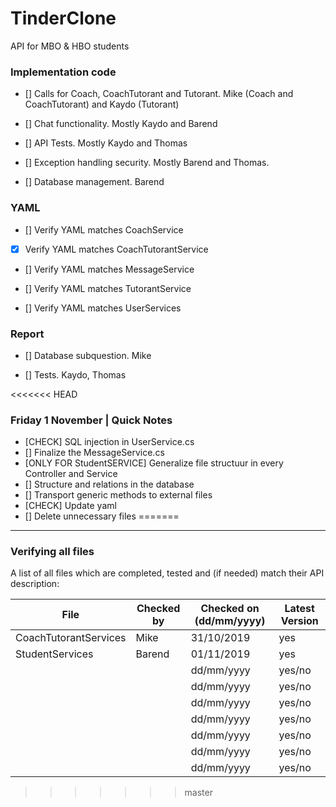 # TinderClone
API for MBO &amp; HBO students 


### Implementation code

- [] Calls for Coach, CoachTutorant and Tutorant. Mike (Coach and CoachTutorant) and Kaydo (Tutorant)

- [] Chat functionality. Mostly Kaydo and Barend

- [] API Tests. Mostly Kaydo and Thomas

- [] Exception handling security. Mostly Barend and Thomas.

- [] Database management. Barend

### YAML

- [] Verify YAML matches CoachService

- [x] Verify YAML matches CoachTutorantService

- [] Verify YAML matches MessageService

- [] Verify YAML matches TutorantService

- [] Verify YAML matches UserServices

### Report

- [] Database subquestion. Mike

- [] Tests. Kaydo, Thomas

<<<<<<< HEAD
### Friday 1 November | Quick Notes
- [CHECK] SQL injection in UserService.cs
- [] Finalize the MessageService.cs
- [ONLY FOR StudentSERVICE] Generalize file structuur in every Controller and Service
- [] Structure and relations in the database
- [] Transport generic methods to external files
- [CHECK] Update yaml
- [] Delete unnecessary files
=======
---

### Verifying all files

A list of all files which are completed, tested and (if needed) match their API description:

| File                  | Checked by | Checked on (dd/mm/yyyy) | Latest Version |
|-----------------------|------------|-------------------------| -------------- |
| CoachTutorantServices | Mike       | 31/10/2019              | yes            |
| StudentServices       | Barend     | 01/11/2019              | yes            |
|                       |            | dd/mm/yyyy              | yes/no         |
|                       |            | dd/mm/yyyy              | yes/no         |
|                       |            | dd/mm/yyyy              | yes/no         |
|                       |            | dd/mm/yyyy              | yes/no         |
|                       |            | dd/mm/yyyy              | yes/no         |
|                       |            | dd/mm/yyyy              | yes/no         |
|                       |            | dd/mm/yyyy              | yes/no         |
>>>>>>> master
